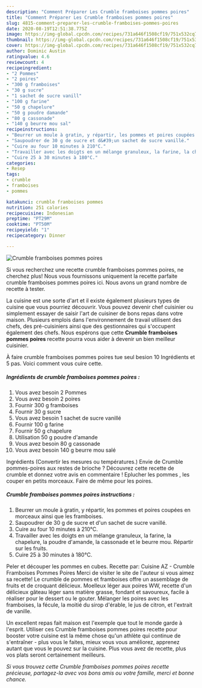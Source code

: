```yaml
---
description: "Comment Préparer Les Crumble framboises pommes poires"
title: "Comment Préparer Les Crumble framboises pommes poires"
slug: 4815-comment-preparer-les-crumble-framboises-pommes-poires
date: 2020-08-19T12:51:38.775Z
image: https://img-global.cpcdn.com/recipes/731a646f1508cf19/751x532cq70/crumble-framboises-pommes-poires-photo-principale-de-la-recette.jpg
thumbnail: https://img-global.cpcdn.com/recipes/731a646f1508cf19/751x532cq70/crumble-framboises-pommes-poires-photo-principale-de-la-recette.jpg
cover: https://img-global.cpcdn.com/recipes/731a646f1508cf19/751x532cq70/crumble-framboises-pommes-poires-photo-principale-de-la-recette.jpg
author: Dominic Austin
ratingvalue: 4.6
reviewcount: 4
recipeingredient:
- "2 Pommes"
- "2 poires"
- "300 g framboises"
- "30 g sucre"
- "1 sachet de sucre vanill"
- "100 g farine"
- "50 g chapelure"
- "50 g poudre damande"
- "80 g cassonade"
- "140 g beurre mou sal"
recipeinstructions:
- "Beurrer un moule à gratin, y répartir, les pommes et poires coupées en morceaux ainsi que les framboises."
- "Saupoudrer de 30 g de sucre et d&#39;un sachet de sucre vanillé."
- "Cuire au four 10 minutes à 210°C."
- "Travailler avec les doigts en un mélange granuleux, la farine, la chapelure, la poudre d&#39;amande, la cassonade et le beurre mou. Répartir sur les fruits."
- "Cuire 25 à 30 minutes à 180°C."
categories:
- Resep
tags:
- crumble
- framboises
- pommes

katakunci: crumble framboises pommes 
nutrition: 251 calories
recipecuisine: Indonesian
preptime: "PT29M"
cooktime: "PT50M"
recipeyield: "1"
recipecategory: Dinner

---
```



![Crumble framboises pommes poires](https://img-global.cpcdn.com/recipes/731a646f1508cf19/751x532cq70/crumble-framboises-pommes-poires-photo-principale-de-la-recette.jpg)

Si vous recherchez une recette crumble framboises pommes poires, ne cherchez plus! Nous vous fournissons uniquement la recette parfaite crumble framboises pommes poires ici. Nous avons un grand nombre de recette à tester.

La cuisine est une sorte d'art et il existe également plusieurs types de cuisine que vous pourriez découvrir. Vous pouvez devenir chef cuisinier ou simplement essayer de saisir l'art de cuisiner de bons repas dans votre maison. Plusieurs emplois dans l'environnement de travail utilisent des chefs, des pré-cuisiniers ainsi que des gestionnaires qui s'occupent également des chefs. Nous espérons que cette <strong> Crumble framboises pommes poires </strong> recette pourra vous aider à devenir un bien meilleur cuisinier.

<!--inarticleads1-->

À faire crumble framboises pommes poires tue seul besion 10 Ingrédients et 5 pas. Voici comment vous cuire cette.

##### Ingrédients de crumble framboises pommes poires :

1. Vous avez besoin 2 Pommes
1. Vous avez besoin 2 poires
1. Fournir 300 g framboises
1. Fournir 30 g sucre
1. Vous avez besoin 1 sachet de sucre vanillé
1. Fournir 100 g farine
1. Fournir 50 g chapelure
1. Utilisation 50 g poudre d&#39;amande
1. Vous avez besoin 80 g cassonade
1. Vous avez besoin 140 g beurre mou salé


Ingrédients (Convertir les mesures ou températures.) Envie de Crumble pommes-poires aux restes de brioche ? Découvrez cette recette de crumble et donnez votre avis en commentaire ! Eplucher les pommes , les couper en petits morceaux. Faire de même pour les poires. 

<!--inarticleads2-->

##### Crumble framboises pommes poires instructions :

1. Beurrer un moule à gratin, y répartir, les pommes et poires coupées en morceaux ainsi que les framboises.
1. Saupoudrer de 30 g de sucre et d&#39;un sachet de sucre vanillé.
1. Cuire au four 10 minutes à 210°C.
1. Travailler avec les doigts en un mélange granuleux, la farine, la chapelure, la poudre d&#39;amande, la cassonade et le beurre mou. Répartir sur les fruits.
1. Cuire 25 à 30 minutes à 180°C.


Peler et découper les pommes en cubes. Recette par: Cuisine AZ - Crumble Framboises Pommes Poires Merci de visiter le site de l&#39;auteur si vous aimez sa recette! Le crumble de pommes et framboises offre un assemblage de fruits et de croquant délicieux. Moelleux léger aux poires WW, recette d&#39;un délicieux gâteau léger sans matière grasse, fondant et savoureux, facile à réaliser pour le dessert ou le gouter. Mélanger les poires avec les framboises, la fécule, la moitié du sirop d&#39;érable, le jus de citron, et l&#39;extrait de vanille. 

<!--inarticleads1-->

<p>
Un excellent repas fait maison est l'exemple que tout le monde garde à l'esprit. Utiliser ces Crumble framboises pommes poires recette pour booster votre cuisine est la même chose qu'un athlète qui continue de s'entraîner - plus vous le faites, mieux vous vous améliorez, apprenez autant que vous le pouvez sur la cuisine. Plus vous avez de recette, plus vos plats seront certainement meilleurs.
</p>

<p>
<i>Si vous trouvez cette Crumble framboises pommes poires recette précieuse, partagez-la avec vos bons amis ou votre famille, merci et bonne chance.</i>
</p>
